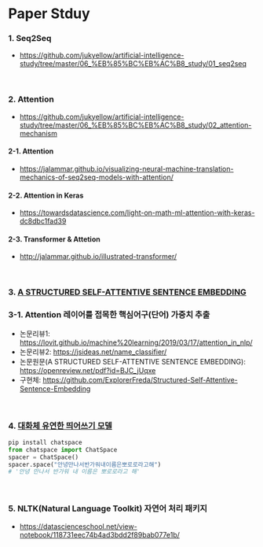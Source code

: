 # Paper Stduy

### 1. Seq2Seq
- https://github.com/jukyellow/artificial-intelligence-study/tree/master/06_%EB%85%BC%EB%AC%B8_study/01_seq2seq

<br>

### 2. Attention
- https://github.com/jukyellow/artificial-intelligence-study/tree/master/06_%EB%85%BC%EB%AC%B8_study/02_attention-mechanism

#### 2-1. Attention  
- https://jalammar.github.io/visualizing-neural-machine-translation-mechanics-of-seq2seq-models-with-attention/  
#### 2-2. Attention in Keras  
- https://towardsdatascience.com/light-on-math-ml-attention-with-keras-dc8dbc1fad39  
#### 2-3. Transformer & Attetion
- http://jalammar.github.io/illustrated-transformer/  


<br>

### 3. [A STRUCTURED SELF-ATTENTIVE SENTENCE EMBEDDING](https://github.com/jukyellow/artificial-intelligence-study/blob/master/06_%EB%85%BC%EB%AC%B8_study/2_A%20STRUCTURED%20SELF-ATTENTIVE%20SENTENCE%20EMBEDDING.md)  

### 3-1. Attention 레이어를 접목한 핵심어구(단어) 가중치 추출  
- 논문리뷰1: https://lovit.github.io/machine%20learning/2019/03/17/attention_in_nlp/    
- 논문리뷰2: https://jsideas.net/name_classifier/  
- 논문원문(A STRUCTURED SELF-ATTENTIVE SENTENCE EMBEDDING): https://openreview.net/pdf?id=BJC_jUqxe  
- 구현체: https://github.com/ExplorerFreda/Structured-Self-Attentive-Sentence-Embedding  


<br>

### 4. [대화체 유연한 띄어쓰기 모델](https://github.com/jukyellow/artificial-intelligence-study/blob/master/06_%EB%85%BC%EB%AC%B8_study/2_%EB%8C%80%ED%99%94%EC%B2%B4%20%EC%9C%A0%EC%97%B0%ED%95%9C%20%EB%9D%84%EC%96%B4%EC%93%B0%EA%B8%B0%20%EB%AA%A8%EB%8D%B8.md)
```python
pip install chatspace
from chatspace import ChatSpace
spacer = ChatSpace()
spacer.space("안녕만나서반가워내이름은뽀로로라고해")
# '안녕 만나서 반가워 내 이름은 뽀로로라고 해'
```

<br>

### 5. NLTK(Natural Language Toolkit) 자연어 처리 패키지  
- https://datascienceschool.net/view-notebook/118731eec74b4ad3bdd2f89bab077e1b/  

